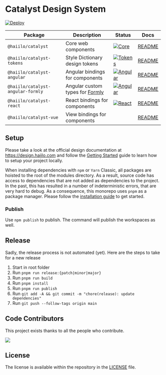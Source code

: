 # Catalyst Design System

[![Deploy](https://github.com/haiilo/catalyst/actions/workflows/deploy.yml/badge.svg)](https://github.com/haiilo/catalyst/actions/workflows/deploy.yml)

| Package | Description | Status | Docs |
| ------- | ----------- | ------ | ---- |
| `@haiilo/catalyst`           | Core web components               | [![Core](https://github.com/haiilo/catalyst/actions/workflows/core.yml/badge.svg)](https://github.com/haiilo/catalyst/actions/workflows/core.yml) | [README](https://github.com/haiilo/catalyst/blob/main/core/README.md) |
| `@haiilo/catalyst-tokens`    | Style Dictionary design tokens    | [![Tokens](https://github.com/haiilo/catalyst/actions/workflows/tokens.yml/badge.svg)](https://github.com/haiilo/catalyst/actions/workflows/tokens.yml) | [README](https://github.com/haiilo/catalyst/blob/main/tokens/README.md) |
| `@haiilo/catalyst-angular`   | Angular bindings for components   | [![Angular](https://github.com/haiilo/catalyst/actions/workflows/angular.yml/badge.svg)](https://github.com/haiilo/catalyst/actions/workflows/angular.yml) | [README](https://github.com/haiilo/catalyst/blob/main/angular/README.md) |
| `@haiilo/catalyst-angular-formly`   | Angular custom types for [Formly](https://formly.dev/)   | [![Angular](https://github.com/haiilo/catalyst/actions/workflows/angular.yml/badge.svg)](https://github.com/haiilo/catalyst/actions/workflows/angular.yml) | [README](https://github.com/haiilo/catalyst/blob/main/angular/README.md) |
| `@haiilo/catalyst-react`     | React bindings for components     | [![React](https://github.com/haiilo/catalyst/actions/workflows/react.yml/badge.svg)](https://github.com/haiilo/catalyst/actions/workflows/react.yml) | [README](https://github.com/haiilo/catalyst/blob/main/react/README.md) |
| `@haiilo/catalyst-vue`       | View bindings for components      |  | [README](https://github.com/haiilo/catalyst/blob/main/vue/README.md) |

## Setup

Please take a look at the official design documentation at
https://design.haiilo.com and follow the [Getting Started](https://design.haiilo.com/7a807c8eb/p/12e811-getting-started)
guide to learn how to setup your project locally.

When installing dependencies with `npm` or `Yarn` Classic, all packages are
hoisted to the root of the modules directory. As a result, source code has
access to dependencies that are not added as dependencies to the project. In the
past, this has resulted in a number of indeterministic errors, that are very
hard to debug. As a consequence, this monorepo uses `pnpm` as a package manager.
Please follow the [installation guide](https://pnpm.io/installation) to get
started.

### Publish

Use `npm publish` to publish. The command will publish the workspaces as well.

## Release

Sadly, the release process is not automated (yet). Here are the steps to take for
a new release

1. Start in root folder
1. Run `pnpm run release:{patch|minor|major}`
1. Run `pnpm run build`
1. Run `pnpm install`
1. Run `pnpm run publish`
1. Run `git add -A && git commit -m "chore(release): update dependencies"`
1. Run `git push --follow-tags origin main`

## Code Contributors

This project exists thanks to all the people who contribute.

<a href="https://github.com/haiilo/catalyst/graphs/contributors">
  <img src="https://contrib.rocks/image?repo=haiilo/catalyst" />
</a>

## License

The license is available within the repository in the
[LICENSE](https://github.com/haiilo/catalyst/blob/main/LICENSE) file.

